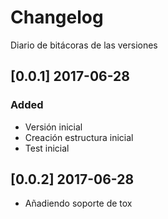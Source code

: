 # Changelog

Diario de bitácoras de las versiones

## [0.0.1] 2017-06-28
### Added
 - Versión inicial
 - Creación estructura inicial
 - Test inicial

## [0.0.2] 2017-06-28
 - Añadiendo soporte de tox
